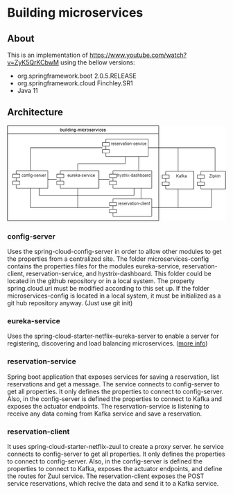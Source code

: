 # Building microservices

## About
This is an implementation of https://www.youtube.com/watch?v=ZyK5QrKCbwM using the bellow versions:
- org.springframework.boot 2.0.5.RELEASE
- org.springframework.cloud Finchley.SR1
- Java 11

## Architecture
![Building microservices architecture](https://github.com/danielcasique/building-microservices/blob/master/images/building-microservices.png?raw=true)

### config-server
Uses the spring-cloud-config-server in order to allow other modules to get the properties from a centralized site.
The folder microservices-config contains the properties files for the modules eureka-service, reservation-client, reservation-service, and hystrix-dashboard. This folder could be located in the github repository or in a local system. The property spring.cloud.uri must be modified according to this set up. If the folder microservices-config is located in a local system, it must be initialized as a git hub repository anyway. (Just use git init)

### eureka-service
Uses the spring-cloud-starter-netflix-eureka-server to enable a server for registering, discovering and load balancing microservices. ([more info](https://spring.io/guides/gs/service-registration-and-discovery/))

### reservation-service
Spring boot application that exposes services for saving a reservation, list reservations and get a message. The service connects to config-server to get all properties. It only defines the properties to connect to config-server. Also, in the config-server is defined the properties to connect to Kafka and exposes the actuator endpoints.
The reservation-service is listening to receive any data coming from Kafka service and save a reservation.

### reservation-client
It uses spring-cloud-starter-netflix-zuul to create a proxy server. he service connects to config-server to get all properties. It only defines the properties to connect to config-server. Also, in the config-server is defined the properties to connect to Kafka, exposes the actuator endpoints, and define the routes for Zuul service. 
The reservation-client exposes the POST service reservations, which recive the data and send it to a Kafka service. 
